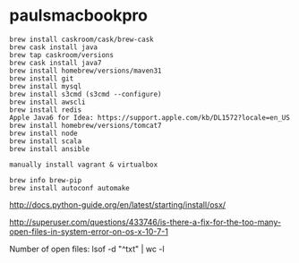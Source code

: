 # paulsmacbookpro

   	brew install caskroom/cask/brew-cask
   	brew cask install java
 	brew tap caskroom/versions
 	brew cask install java7
	brew install homebrew/versions/maven31
	brew install git
	brew install mysql
	brew install s3cmd (s3cmd --configure)
	brew install awscli
	brew install redis
	Apple Java6 for Idea: https://support.apple.com/kb/DL1572?locale=en_US
	brew install homebrew/versions/tomcat7
	brew install node
	brew install scala
	brew install ansible

	manually install vagrant & virtualbox
	
	brew info brew-pip
	brew install autoconf automake

http://docs.python-guide.org/en/latest/starting/install/osx/

http://superuser.com/questions/433746/is-there-a-fix-for-the-too-many-open-files-in-system-error-on-os-x-10-7-1

Number of open files: lsof -d "^txt" | wc -l


